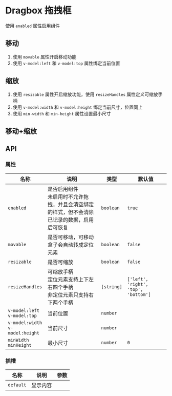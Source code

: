 # Dragbox 拖拽框

使用 `enabled` 属性启用组件

## 移动

1. 使用 `movable` 属性开启移动功能
2. 使用 `v-model:left` 和 `v-model:top` 属性绑定当前位置

<preview path="./demos/move.vue"></preview>

## 缩放

1. 使用 `resizable` 属性开启缩放功能，使用 `resizeHandles` 属性定义可缩放手柄
2. 使用 `v-model:width` 和 `v-model:height` 绑定当前尺寸，位置同上
3. 使用 `min-width` 和 `min-height` 属性设置最小尺寸

<preview path="./demos/resize.vue"></preview>

## 移动+缩放

<preview path="./demos/box.vue"></preview>

## API

### 属性

| 名称                                  | 说明                                                                                             | 类型       | 默认值                               |
| ------------------------------------- | ------------------------------------------------------------------------------------------------ | ---------- | ------------------------------------ |
| `enabled`                             | 是否启用组件 <br> 未启用时不允许拖拽，并且会清空绑定的样式，但不会清除已记录的数据，启用后可恢复 | `boolean`  | `true`                               |
| `movable`                             | 是否可移动，可移动盒子会自动转成定位元素                                                         | `boolean`  | `false`                              |
| `resizable`                           | 是否可缩放                                                                                       | `boolean`  | `false`                              |
| `resizeHandles`                       | 可缩放手柄 <br> 定位元素支持上下左右四个手柄 <br> 非定位元素只支持右下两个手柄                   | `[string]` | `['left', 'right', 'top', 'bottom']` |
| `v-model:left` <br> `v-model:top`     | 当前位置                                                                                         | `number`   |                                      |
| `v-model:width` <br> `v-model:height` | 当前尺寸                                                                                         | `number`   |                                      |
| `minWidth` <br> `minHeight`           | 最小尺寸                                                                                         | `number`   | `0`                                  |

### 插槽

| 名称      | 说明     | 参数 |
| --------- | -------- | ---- |
| `default` | 显示内容 |      |
